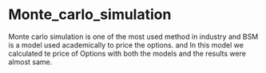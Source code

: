 # Monte_carlo_simulation


Monte carlo simulation is one of the most used method in industry and BSM is a model used academically to price the options.
and In this model we calculated te price of Options with both the models and the results were almost same.
